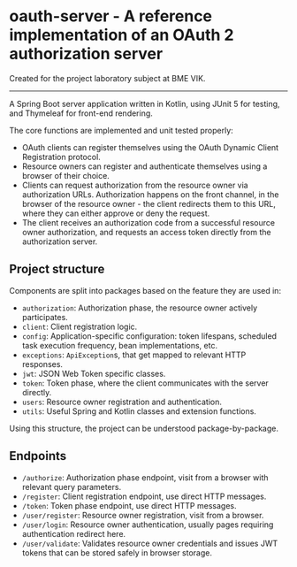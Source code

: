 # oauth-server - A reference implementation of an OAuth 2 authorization server
Created for the project laboratory subject at BME VIK.

---

A Spring Boot server application written in Kotlin, using JUnit 5 for testing, and Thymeleaf for front-end rendering.

The core functions are implemented and unit tested properly:

* OAuth clients can register themselves using the OAuth Dynamic Client Registration protocol.
* Resource owners can register and authenticate themselves using a browser of their choice.
* Clients can request authorization from the resource owner via authorization URLs. Authorization happens on the front channel, in the browser of the resource owner - the client redirects them to this URL, where they can either approve or deny the request.
* The client receives an authorization code from a successful resource owner authorization, and requests an access token directly from the authorization server.

## Project structure

Components are split into packages based on the feature they are used in:

* `authorization`: Authorization phase, the resource owner actively participates.
* `client`: Client registration logic.
* `config`: Application-specific configuration: token lifespans, scheduled task execution frequency, bean implementations, etc.
* `exceptions`: `ApiException`s, that get mapped to relevant HTTP responses.
* `jwt`: JSON Web Token specific classes.
* `token`: Token phase, where the client communicates with the server directly.
* `users`: Resource owner registration and authentication.
* `utils`: Useful Spring and Kotlin classes and extension functions.

Using this structure, the project can be understood package-by-package.

## Endpoints

* `/authorize`: Authorization phase endpoint, visit from a browser with relevant query parameters.
* `/register`: Client registration endpoint, use direct HTTP messages.
* `/token`: Token phase endpoint, use direct HTTP messages.
* `/user/register`: Resource owner registration, visit from a browser.
* `/user/login`: Resource owner authentication, usually pages requiring authentication redirect here.
* `/user/validate`: Validates resource owner credentials and issues JWT tokens that can be stored safely in browser storage.
